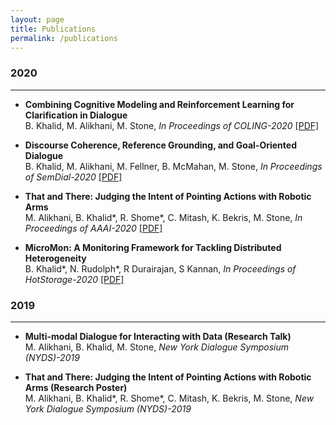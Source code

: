 ```yaml
---
layout: page
title: Publications
permalink: /publications
---
```

### 2020
***
* **Combining Cognitive Modeling and Reinforcement Learning for Clarification in Dialogue**  
B. Khalid, M. Alikhani, M. Stone, *In Proceedings of COLING-2020* [[PDF]](/published/coling2020.pdf)

* **Discourse Coherence, Reference Grounding, and Goal-Oriented Dialogue**  
B. Khalid, M. Alikhani, M. Fellner,  B. McMahan, M. Stone, *In Proceedings of SemDial-2020* [[PDF]](http://semdial.org/anthology/papers/Z/Z20/Z20-3004/)

* **That and There: Judging the Intent of Pointing Actions with Robotic Arms**  
M. Alikhani, B. Khalid\*, R. Shome\*, C. Mitash, K. Bekris, M. Stone, *In Proceedings of AAAI-2020* [[PDF]](https://aaai.org/ojs/index.php/AAAI/article/view/6601/6455)

* **MicroMon: A Monitoring Framework for Tackling Distributed Heterogeneity**  
B. Khalid\*, N. Rudolph\*, R Durairajan, S Kannan, *In Proceedings of HotStorage-2020* [[PDF]](https://www.usenix.org/system/files/hotstorage20_paper_khalid.pdf)


### 2019
***
* **Multi-modal Dialogue for Interacting with Data (Research Talk)**  
M. Alikhani, B. Khalid, M. Stone, *New York Dialogue Symposium (NYDS)-2019*

* **That and There: Judging the Intent of Pointing Actions with Robotic Arms (Research Poster)**  
M. Alikhani, B. Khalid\*, R. Shome\*, C. Mitash, K. Bekris, M. Stone, *New York Dialogue Symposium (NYDS)-2019*

<!-- ### In Submission
***
*Please email me if you are interested in reading unpublished material*  
* **Combining Cognitive Modeling and Reinforcement Learning for Clarification in Dialogue**  
Anonymous Submission -->
